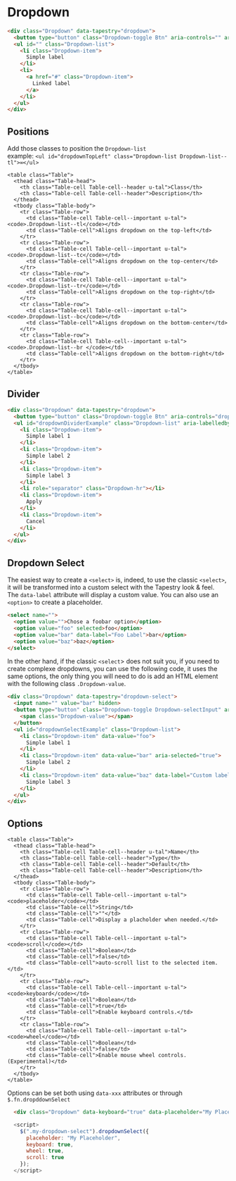 # Dropdown

```html
<div class="Dropdown" data-tapestry="dropdown">
  <button type="button" class="Dropdown-toggle Btn" aria-controls="" aria-expanded="false">Call to action</button>
  <ul id="" class="Dropdown-list">
    <li class="Dropdown-item">
      Simple label
    </li>
    <li>
      <a href="#" class="Dropdown-item">
        Linked label
      </a>
    </li>
  </ul>
</div>
```

## Positions
Add those classes to position the `Dropdown-list` <br/>
example: `<ul id="dropdownTopLeft" class="Dropdown-list Dropdown-list--tl">∞</ul>`
```esc
<table class="Table">
  <thead class="Table-head">
    <th class="Table-cell Table-cell--header u-tal">Class</th>
    <th class="Table-cell Table-cell--header">Description</th>
  </thead>
  <tbody class="Table-body">
    <tr class="Table-row">
      <td class="Table-cell Table-cell--important u-tal"><code>.Dropdown-list--tl</code></td>
      <td class="Table-cell">Aligns dropdown on the top-left</td>
    </tr>
    <tr class="Table-row">
      <td class="Table-cell Table-cell--important u-tal"><code>.Dropdown-list--tc</code></td>
      <td class="Table-cell">Aligns dropdown on the top-center</td>
    </tr>
    <tr class="Table-row">
      <td class="Table-cell Table-cell--important u-tal"><code>.Dropdown-list--tr</code></td>
      <td class="Table-cell">Aligns dropdown on the top-right</td>
    </tr>
    <tr class="Table-row">
      <td class="Table-cell Table-cell--important u-tal"><code>.Dropdown-list--bc</code></td>
      <td class="Table-cell">Aligns dropdown on the bottom-center</td>
    </tr>
    <tr class="Table-row">
      <td class="Table-cell Table-cell--important u-tal"><code>.Dropdown-list--br </code></td>
      <td class="Table-cell">Aligns dropdown on the bottom-right</td>
    </tr>
  </tbody>
</table>
```

## Divider

```html
<div class="Dropdown" data-tapestry="dropdown">
  <button type="button" class="Dropdown-toggle Btn" aria-controls="dropdownDividerExample" aria-expanded="false">Call to action</button>
  <ul id="dropdownDividerExample" class="Dropdown-list" aria-labelledby="dropdownMenuDivider">
    <li class="Dropdown-item">
      Simple label 1
    </li>
    <li class="Dropdown-item">
      Simple label 2
    </li>
    <li class="Dropdown-item">
      Simple label 3
    </li>
    <li role="separator" class="Dropdown-hr"></li>
    <li class="Dropdown-item">
      Apply
    </li>
    <li class="Dropdown-item">
      Cancel
    </li>
  </ul>
</div>
```

## Dropdown Select

The easiest way to create a `<select>` is, indeed, to use the classic `<select>`, it will be transformed into a custom select with the Tapestry look & feel.<br>
The `data-label` attribute will display a custom value.
You can also use an `<option>` to create a placeholder.

```html
<select name="">
  <option value="">Chose a foobar option</option>
  <option value="foo" selected>foo</option>
  <option value="bar" data-label="Foo Label">bar</option>
  <option value="baz">baz</option>
</select>
```
In the other hand, if the classic `<select`> does not suit you, if you need to create complexe dropdowns, you can use the following code, it uses the same options, the only thing you will need to do is add an HTML element with the following class `.Dropdown-value`.

```html
<div class="Dropdown" data-tapestry="dropdown-select">
  <input name="" value="bar" hidden>
  <button type="button" class="Dropdown-toggle Dropdown-selectInput" aria-controls="dropdownSelectExample" aria-expanded="false">
    <span class="Dropdown-value"></span>
  </button>
  <ul id="dropdownSelectExample" class="Dropdown-list">
    <li class="Dropdown-item" data-value="foo">
      Simple label 1
    </li>
    <li class="Dropdown-item" data-value="bar" aria-selected="true">
      Simple label 2
    </li>
    <li class="Dropdown-item" data-value="baz" data-label="Custom label 3">
      Simple label 3
    </li>
  </ul>
</div>
```

## Options
```esc
<table class="Table">
  <thead class="Table-head">
    <th class="Table-cell Table-cell--header u-tal">Name</th>
    <th class="Table-cell Table-cell--header">Type</th>
    <th class="Table-cell Table-cell--header">Default</th>
    <th class="Table-cell Table-cell--header">Description</th>
  </thead>
  <tbody class="Table-body">
    <tr class="Table-row">
      <td class="Table-cell Table-cell--important u-tal"><code>placeholder</code></td>
      <td class="Table-cell">String</td>
      <td class="Table-cell">""</td>
      <td class="Table-cell">Display a placholder when needed.</td>
    </tr>
    <tr class="Table-row">
      <td class="Table-cell Table-cell--important u-tal"><code>scroll</code></td>
      <td class="Table-cell">Boolean</td>
      <td class="Table-cell">false</td>
      <td class="Table-cell">auto-scroll list to the selected item.</td>
    </tr>
    <tr class="Table-row">
      <td class="Table-cell Table-cell--important u-tal"><code>keyboard</code></td>
      <td class="Table-cell">Boolean</td>
      <td class="Table-cell">true</td>
      <td class="Table-cell">Enable keyboard controls.</td>
    </tr>
    <tr class="Table-row">
      <td class="Table-cell Table-cell--important u-tal"><code>wheel</code></td>
      <td class="Table-cell">Boolean</td>
      <td class="Table-cell">false</td>
      <td class="Table-cell">Enable mouse wheel controls. (Experimental)</td>
    </tr>
  </tbody>
</table>
```
Options can be set both using `data-xxx` attributes or through `$.fn.dropddownSelect`

```html
  <div class="Dropdown" data-keyboard="true" data-placeholder="My Placeholder"></div>
```

```javascript
  <script>
    $(".my-dropdown-select").dropdownSelect({
      placeholder: "My Placeholder",
      keyboard: true,
      wheel: true,
      scroll: true
    });
  </script>
```
